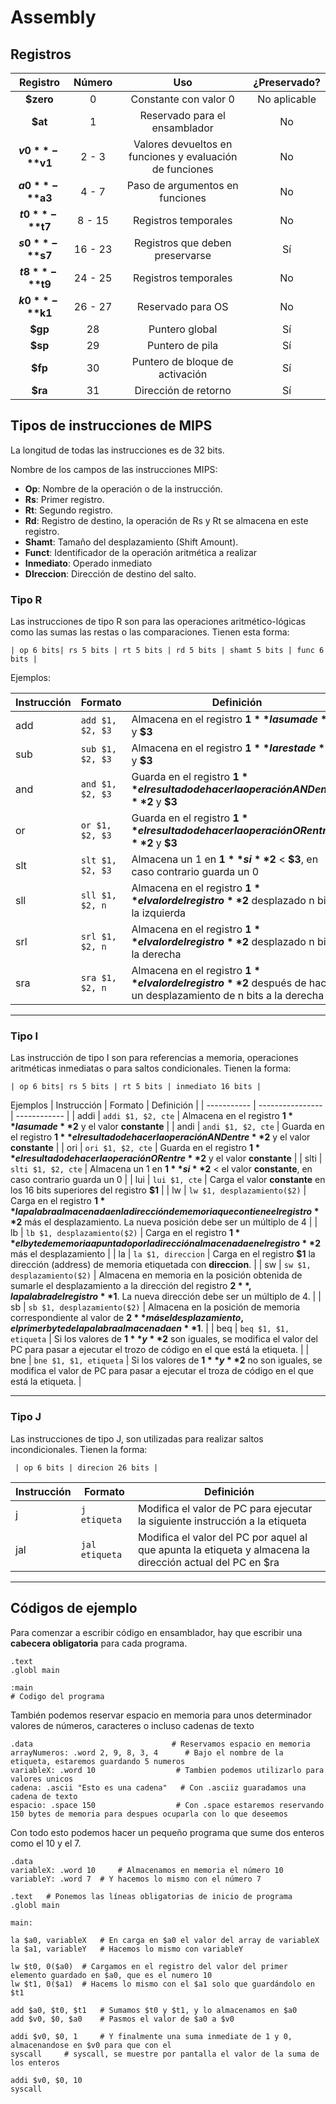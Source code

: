 # Assembly

## Registros

| Registro                                          | Número | Uso  | ¿Preservado? |
| :-----------------------------------------------: | :----: | :--: | :----------: |
| **$zero**     |    0     |   Constante con valor 0    |       No aplicable       |
| **$at**         | 1 | Reservado para el ensamblador | No |
| **$v0** - **$v1** | 2 - 3 | Valores devueltos en funciones y evaluación de funciones | No |
| **$a0** - **$a3** | 4 - 7 |             Paso de argumentos en funciones              | No |
| **$t0** - **$t7**            | 8 - 15 | Registros temporales | No |
| **$s0** - **$s7** | 16 - 23 | Registros que deben preservarse | Sí |
| **$t8** - **$t9**           | 24 - 25 | Registros temporales | No |
| **$k0** - **$k1** | 26 - 27 | Reservado para OS | No |
| **$gp**                      | 28 | Puntero global | Sí |
| **$sp**                     | 29 | Puntero de pila | Sí |
| **$fp**                    | 30 | Puntero de bloque de activación | Sí |
| **$ra**                | 31 | Dirección de retorno | Sí |



## Tipos de instrucciones de MIPS

La longitud de todas las instrucciones es de 32 bits.  

Nombre de los campos de las instrucciones MIPS:

- **Op**: Nombre de la operación o de la instrucción.
- **Rs**: Primer registro.  
- **Rt**: Segundo registro.  
- **Rd**: Registro de destino, la operación de Rs y Rt se almacena en este registro.  
- **Shamt**: Tamaño del desplazamiento (Shift Amount).
- **Funct**: Identificador de la operación aritmética a realizar
- **Inmediato**: Operado inmediato
- **DIreccion**: Dirección de destino del salto.  

### Tipo R

Las instrucciones de tipo R son para las operaciones aritmético-lógicas como las sumas las restas o las comparaciones. Tienen esta forma:  

```| op 6 bits| rs 5 bits | rt 5 bits | rd 5 bits | shamt 5 bits | func 6 bits |```  

Ejemplos:  

| Instrucción | Formato          | Definición |
| ----------- | ---------------- | ------------ |
| add         | ```add $1, $2, $3``` | Almacena en el registro **$1** la suma de **$2** y **$3** |
| sub | ```sub $1, $2, $3``` | Almacena en el registro **$1** la resta de **$2** y **$3** |
| and | ```and $1, $2, $3``` | Guarda en el registro **$1** el resultado de hacer la operación AND entre **$2** y **$3** |
| or | ```or $1, $2, $3``` | Guarda en el registro **$1** el resultado de hacer la operación OR entre **$2** y **$3** |
| slt | ```slt $1, $2, $3``` | Almacena un 1 en **$1** si **$2** < **$3**, en caso contrario guarda un 0 |
| sll | ```sll $1, $2, n``` | Almacena en el registro **$1** el valor del registro **$2** desplazado n bits a la izquierda |
| srl | ```srl $1, $2, n``` | Almacena en el registro **$1** el valor del registro **$2** desplazado n bits a la derecha |
| sra | ```sra $1, $2, n``` | Almacena en el registro **$1** el valor del registro **$2** después de hacer un desplazamiento de n bits a la derecha |

-----

### Tipo I

Las instrucción de tipo I son para referencias a memoria, operaciones aritméticas inmediatas o para saltos condicionales. Tienen la forma:  

```| op 6 bits| rs 5 bits | rt 5 bits | inmediato 16 bits |```  

Ejemplos
| Instrucción | Formato          | Definición |
| ----------- | ---------------- | ------------ |
| addi        | ```addi $1, $2, cte``` | Almacena en el registro **$1** la suma de **$2** y el valor **constante** |
| andi | ```andi $1, $2, cte``` | Guarda en el registro **$1** el resultado de hacer la operación AND entre **$2** y  el valor **constante** |
| ori | ```ori $1, $2, cte``` | Guarda en el registro **$1** el resultado de hacer la operación OR entre **$2** y el valor **constante** |
| slti | ```slti $1, $2, cte``` | Almacena un 1 en **$1** si **$2** < el valor **constante**, en caso contrario guarda un 0 |
| lui | ```lui $1, cte``` | Carga el valor **constante** en los 16 bits superiores del registro **$1** |
| lw | ```lw $1, desplazamiento($2)``` | Carga en el registro **$1** la palabra almacenada en la dirección de memoria que contiene el registro **$2** más el desplazamiento. La nueva posición debe ser un múltiplo de 4 |
| lb | ``` lb $1, desplazamiento($2) ``` | Carga en el registro **$1** el byte de memoria apuntado por la dirección almacenada en el registro **$2** más el desplazamiento |
| la | ```la $1, direccion``` | Carga en el registro **$1** la dirección (address) de memoria etiquetada con **direccion**. |
| sw | ```sw $1, desplazamiento($2)``` | Almacena en memoria en la posición obtenida de sumarle el desplazamiento a la dirección del registro **$2**, la palabra del registro **$1**. La nueva dirección debe ser un múltiplo de 4. |
| sb | ```sb $1, desplazamiento($2)``` | Almacena en la posición de memoria correspondiente al valor de **$2** más el desplazamiento, el primer byte de la palabra almacenada en **$1**. |
| beq | ```beq $1, $1, etiqueta``` | Si los valores de **$1** y **$2** son iguales, se modifica el valor del PC para pasar a ejecutar el trozo de código en el que está la etiqueta. |
| bne | ```bne $1, $1, etiqueta``` | Si los valores de **$1** y **$2** no son iguales, se modifica el valor de PC para pasar a ejecutar el troza de código en el que está la etiqueta. |

-----

### Tipo J

Las instrucciones de tipo J, son utilizadas para realizar saltos incondicionales. Tienen la forma:  

``` | op 6 bits | direcion 26 bits |```  

| Instrucción | Formato            | Definición                                                   |
| ----------- | ------------------ | ------------------------------------------------------------ |
| j           | ```j etiqueta```   | Modifica el valor de PC para ejecutar la siguiente instrucción a la etiqueta |
| jal         | ```jal etiqueta``` | Modifica el valor del PC por aquel al que apunta la etiqueta y almacena la dirección actual del PC en $ra |

----

## Códigos de ejemplo

Para comenzar a escribir código en ensamblador, hay que escribir una **cabecera obligatoria** para cada programa.  

```assembly
.text
.globl main

:main
# Codigo del programa
```

También podemos reservar espacio en memoria para unos determinador valores de números, caracteres o incluso cadenas de texto 

```assembly
.data								# Reservamos espacio en memoria
arrayNumeros: .word 2, 9, 8, 3, 4  	   # Bajo el nombre de la etiqueta, estaremos guardando 5 numeros
variableX: .word 10					 # Tambien podemos utilizarlo para valores unicos
cadena: .ascii "Esto es una cadena"   # Con .asciiz guaradamos una cadena de texto
espacio: .space 150 				 # Con .space estaremos reservando 150 bytes de memoria para despues ocuparla con lo que deseemos
```

Con todo esto podemos hacer un pequeño programa que sume dos enteros como el 10 y el 7.  

```assembly
.data
variableX: .word 10 	# Almacenamos en memoria el número 10
variableY: .word 7 	# Y hacemos lo mismo con el número 7

.text 	# Ponemos las líneas obligatorias de inicio de programa
.globl main 

main:

la $a0, variableX 	# En carga en $a0 el valor del array de variableX 
la $a1, variableY 	# Hacemos lo mismo con variableY

lw $t0, 0($a0) 	# Cargamos en el registro del valor del primer elemento guardado en $a0, que es el numero 10
lw $t1, 0($a1) 	# Hacems lo mismo con el $a1 solo que guardándolo en $t1

add $a0, $t0, $t1 	# Sumamos $t0 y $t1, y lo almacenamos en $a0
add $v0, $0, $a0	# Pasmos el valor de $a0 a $v0

addi $v0, $0, 1 	# Y finalmente una suma inmediate de 1 y 0, almacenandose en $v0 para que con el
syscall 	# syscall, se muestre por pantalla el valor de la suma de los enteros

addi $v0, $0, 10
syscall
```

